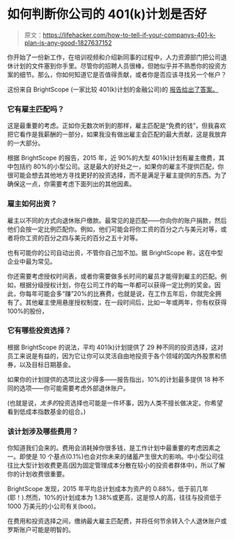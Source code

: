 # 如何判断你公司的 401(k)计划是否好

> 原文：<https://lifehacker.com/how-to-tell-if-your-companys-401-k-plan-is-any-good-1827637152>

你开始了一份新工作，在培训视频和介绍新同事的过程中，人力资源部门把公司退休计划的文件塞到你手里。尽管你的招聘人员很棒，但她似乎并不熟悉你的投资方案的细节。那么，你如何知道它是否值得贡献，或者你是否应该寻找另一个帐户？



这份来自 BrightScope (一家比较 401(k)计划的金融公司)的 [报告给出了答案。](https://www.ici.org/pdf/ppr_18_dcplan_profile_401k.pdf)

### 它有雇主匹配吗？

这是最重要的考虑。正如你无数次听到的那样，雇主匹配是“免费的钱”，但我喜欢把它看作是我薪酬的一部分，如果我没有做出雇主会匹配的最大贡献，这是我放弃的一大部分。

根据 BrightScope 的报告，2015 年，近 90%的大型 401(k)计划有雇主缴费，其中包括约 80%的小型公司。这是最大的好处之一，如果你的雇主不提供匹配，你很可能会想去其他地方寻找更好的投资选择，而不是满足于雇主提供的东西。为了确保这一点，你需要考虑下面列出的其他因素。

### 雇主如何出资？

雇主以不同的方式向退休账户缴款。最常见的是匹配——你向你的账户捐款，然后他们会按一定比例匹配你。例如，他们可能会将你工资的百分之六与美元对等，或者将你工资的百分之四与美元的百分之五十对等。

也有可能你的公司自动出资，不管你自己加不加。据 BrightScope 称，这在中型企业中最为常见。

你还需要考虑授权时间表，或者你需要做多长时间的雇员才能得到雇主的匹配。例如，根据分级授权计划，你在公司工作的每一年都可以获得一定比例的奖金。因此，你每年可能会多“赚”20%的比赛费，也就是说，在工作五年后，你就完全拥有了。其他雇主使用悬崖授权制度，在一段时间后，比如一年或两年，你有权获得 100%的股份，

### 它有哪些投资选择？

根据 BrightScope 的说法，平均 401(k)计划提供了 29 种不同的投资选择，这对员工来说是有益的，因为它让你可以灵活自由地投资于各个领域的国内外股票和债券，以及目标日期基金。

如果你的计划提供的选项比这少得多——报告指出，10%的计划最多提供 18 种不同的选项——你可能需要考虑外部退休账户。

(也就是说，*太多的*投资选择也可能是一件坏事，因为人类不擅长做决定。你希望看到低成本指数基金的组合。)

### 该计划涉及哪些费用？

你知道我们会来的。费用会消耗掉你很多钱，是工作计划中最重要的考虑因素之一。即使是 10 个基点(0.1%)也会对你未来的储蓄产生很大的影响。中小型公司往往比大型计划收费更高(因为固定管理成本分散在较小的投资者群体中)，所以了解你的计划收费很重要。

BrightScope 发现，2015 年平均总计划成本为资产的 0.88%，低于前几年(耶！).然而，10%的计划成本为 1.38%或更高，这是惊人的高，往往与投资低于 1000 万美元的小公司有关(boo)。

在费用和投资选择之间，缴纳最大雇主匹配费，并将任何节余转入个人退休账户或罗斯账户可能是明智的。